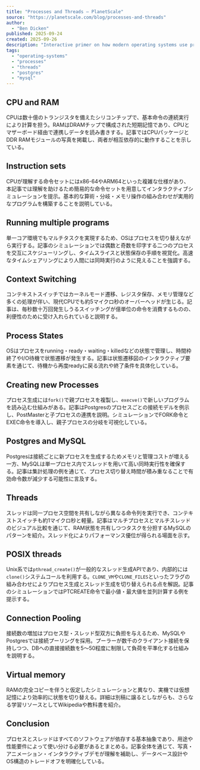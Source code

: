 ```yaml
---
title: "Processes and Threads — PlanetScale"
source: "https://planetscale.com/blog/processes-and-threads"
author:
  - "Ben Dicken"
published: 2025-09-24
created: 2025-09-26
description: "Interactive primer on how modern operating systems use processes and threads for multitasking, illustrated with database-focused examples."
tags:
  - "operating-systems"
  - "processes"
  - "threads"
  - "postgres"
  - "mysql"
---
```


## CPU and RAM

CPUは数十億のトランジスタを備えたシリコンチップで、基本命令の連続実行により計算を担う。RAMはDRAMチップで構成された短期記憶であり、CPUとマザーボード経由で連携しデータを読み書きする。記事ではCPUパッケージとDDR RAMモジュールの写真を掲載し、両者が相互依存的に動作することを示している。

## Instruction sets

CPUが理解する命令セットにはx86-64やARM64といった複雑な仕様があり、本記事では理解を助けるため簡易的な命令セットを用意してインタラクティブシミュレーションを提示。基本的な算術・分岐・メモリ操作の組み合わせが実用的なプログラムを構築することを説明している。

## Running multiple programs

単一コア環境でもマルチタスクを実現するため、OSはプロセスを切り替えながら実行する。記事のシミュレーションでは偶数と奇数を印字する二つのプロセスを交互にスケジューリングし、タイムスライスと状態保存の手順を視覚化。高速なタイムシェアリングにより人間には同時実行のように見えることを強調する。

## Context Switching

コンテキストスイッチではカーネルモード遷移、レジスタ保存、メモリ管理など多くの処理が伴い、現代CPUでも約5マイクロ秒のオーバーヘッドが生じる。記事は、毎秒数十万回発生しうるスイッチングが億単位の命令を消費するものの、利便性のために受け入れられていると説明する。

## Process States

OSはプロセスをrunning・ready・waiting・killedなどの状態で管理し、時間枠終了やI/O待機で状態遷移が発生する。記事は状態遷移図のインタラクティブ要素を通じて、待機から再度readyに戻る流れや終了条件を具体化している。

## Creating new Processes

プロセス生成には`fork()`で親プロセスを複製し、`execve()`で新しいプログラムを読み込む仕組みがある。記事はPostgresのプロセスごとの接続モデルを例示し、PostMasterと子プロセスの連携を説明。シミュレーションでFORK命令とEXEC命令を導入し、親子プロセスの分岐を可視化している。

## Postgres and MySQL

Postgresは接続ごとに新プロセスを生成するためメモリと管理コストが増える一方、MySQLは単一プロセス内でスレッドを用いて高い同時実行性を確保する。記事は集計処理の例を通じて、プロセス切り替え時間が積み重なることで有効命令数が減少する可能性に言及する。

## Threads

スレッドは同一プロセス空間を共有しながら異なる命令列を実行でき、コンテキストスイッチも約1マイクロ秒と軽量。記事はマルチプロセスとマルチスレッドのビジュアル比較を通じて、RAM状態を共有しつつタスクを分担するMySQLのパターンを紹介。スレッド化によりパフォーマンス優位が得られる場面を示す。

## POSIX threads

Unix系では`pthread_create()`が一般的なスレッド生成APIであり、内部的には`clone()`システムコールを利用する。`CLONE_VM`や`CLONE_FILES`といったフラグの組み合わせによりプロセス生成とスレッド生成を切り替えられる点を解説。記事のシミュレーションではPTCREATE命令で最小値・最大値を並列計算する例を提示する。

## Connection Pooling

接続数の増加はプロセス型・スレッド型双方に負担を与えるため、MySQLやPostgresでは接続プーリングを採用。プーラーが数千のクライアント接続を保持しつつ、DBへの直接接続数を5〜50程度に制限して負荷を平準化する仕組みを説明する。

## Virtual memory

RAMの完全コピーを伴うと仮定したシミュレーションと異なり、実機では仮想記憶により効率的に状態を切り替える。詳細は別稿に譲るとしながらも、さらなる学習リソースとしてWikipediaや教科書を紹介。

## Conclusion

プロセスとスレッドはすべてのソフトウェアが依存する基本抽象であり、用途や性能要件によって使い分ける必要があるとまとめる。記事全体を通じて、写真・アニメーション・インタラクティブデモが理解を補助し、データベース設計やOS構造のトレードオフを明確化している。
